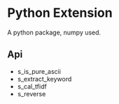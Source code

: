 # Python Extension

A python package, numpy used.

## Api

- s_is_pure_ascii
- s_extract_keyword
- s_cal_tfidf
- s_reverse
